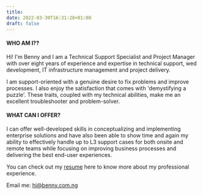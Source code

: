 ```yaml
---
title: 
date: 2022-03-30T16:31:28+01:00
draft: false
---
```


#### WHO AM I??

Hi! I'm Benny and I am a Technical Support Specialist and Project Manager with over eight years of experience and expertise in technical support, wed development, IT infrastructure management and project delivery.

I am support-oriented with a genuine desire to fix problems and improve processes. I also enjoy the satisfaction that comes with 'demystifying a puzzle'. These traits, coupled with my technical abilities, make me an excellent troubleshooter and problem-solver.

#### WHAT CAN I OFFER?

I can offer well-developed skills in conceptualizing and implementing enterprise solutions and have also been able to show time and again my ability to effectively handle up to L3 support cases for both onsite and remote teams while focusing on improving business processes and delivering the best end-user experiences. 

<!-- #### WHAT DO I *CURRENTLY* SEEK?

I desire to pivot a little from supporting end-users and on-prem infrastructure to building on my experience implementing, optimizing and supporting cloud-based infrastructure, products and solutions. If members of your team can work from anywhere in the world, I would like to be part of your team. I am open to Technical Support Engineer | Infrastructure Engineer | Cloud/DevOps Engineer roles in the EMEA zone. I am also open to discussing offers that come with relocation packages. -->


You can check out my [resume](https://resume.benny.com.ng) here to know more about my professional experience.

Email me: hi@benny.com.ng
